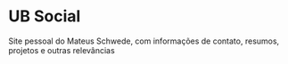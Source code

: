 # UB Social
Site pessoal do Mateus Schwede, com informações de contato, resumos, projetos e outras relevâncias